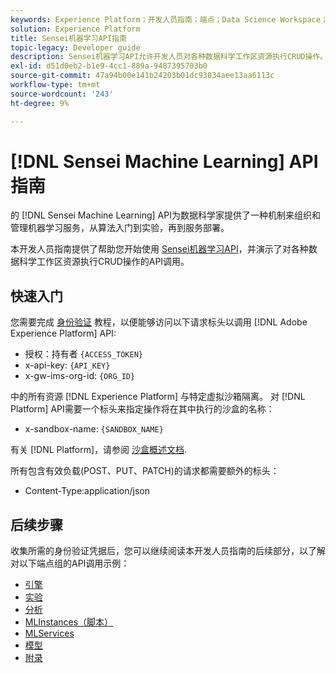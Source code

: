 ```yaml
---
keywords: Experience Platform；开发人员指南；端点；Data Science Workspace；热门主题；数据科学工作区；数据科学
solution: Experience Platform
title: Sensei机器学习API指南
topic-legacy: Developer guide
description: Sensei机器学习API允许开发人员对各种数据科学工作区资源执行CRUD操作。 参阅本指南，了解如何使用 API 执行关键操作。
exl-id: d51d0eb2-b1e9-4cc1-889a-9487395703b0
source-git-commit: 47a94b00e141b24203b01dc93834aee13aa6113c
workflow-type: tm+mt
source-wordcount: '243'
ht-degree: 9%

---
```


# [!DNL Sensei Machine Learning] API指南

的 [!DNL Sensei Machine Learning] API为数据科学家提供了一种机制来组织和管理机器学习服务，从算法入门到实验，再到服务部署。

本开发人员指南提供了帮助您开始使用 [Sensei机器学习API](https://www.adobe.io/apis/experienceplatform/home/api-reference.html#!acpdr/swagger-specs/sensei-ml-api.yaml)，并演示了对各种数据科学工作区资源执行CRUD操作的API调用。

## 快速入门

您需要完成 [身份验证](https://www.adobe.com/go/platform-api-authentication-en) 教程，以便能够访问以下请求标头以调用 [!DNL Adobe Experience Platform] API:

* 授权：持有者 `{ACCESS_TOKEN}`
* x-api-key: `{API_KEY}`
* x-gw-ims-org-id: `{ORG_ID}`

中的所有资源 [!DNL Experience Platform] 与特定虚拟沙箱隔离。 对 [!DNL Platform] API需要一个标头来指定操作将在其中执行的沙盒的名称：

* x-sandbox-name: `{SANDBOX_NAME}`

有关 [!DNL Platform]，请参阅 [沙盒概述文档](../../sandboxes/home.md).

所有包含有效负载(POST、PUT、PATCH)的请求都需要额外的标头：

* Content-Type:application/json

## 后续步骤

收集所需的身份验证凭据后，您可以继续阅读本开发人员指南的后续部分，以了解对以下端点组的API调用示例：

* [引擎](./engines.md)
* [实验](./experiments.md)
* [分析](./insights.md)
* [MLInstances（脚本）](./mlinstances.md)
* [MLServices](./mlservices.md)
* [模型](./models.md)
* [附录](./appendix.md)
